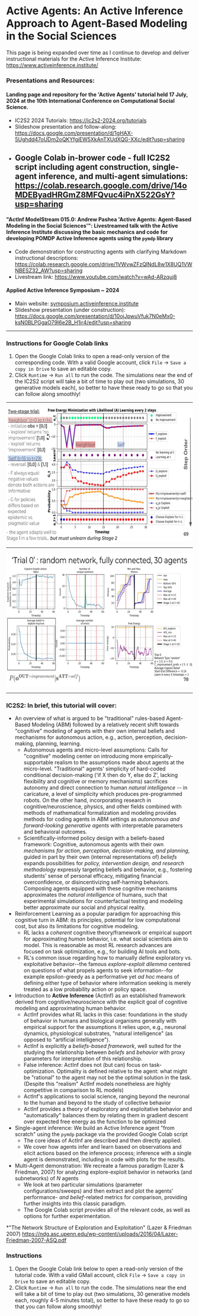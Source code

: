 # Active Agents: An Active Inference Approach to Agent-Based Modeling in the Social Sciences
This page is being expanded over time as I continue to develop and deliver instructional materials for the Active Inference Institute: https://www.activeinference.institute/

### Presentations and Resources:

#### Landing page and repository for the 'Active Agents' tutorial held 17 July, 2024 at the 10th International Conference on Computational Social Science.
- IC2S2 2024 Tutorials: https://ic2s2-2024.org/tutorials
- Slideshow presentation and follow-along: https://docs.google.com/presentation/d/1gHAX-5Ughdd47oUDm2oQKYfgjEW5XkAnTXUdXQG-XXc/edit?usp=sharing
- Google Colab in-brower code - full IC2S2 script including agent construction, single-agent inference, and multi-agent simulations: https://colab.research.google.com/drive/14oMDEByadHRGmZ8MFQvuc4iPnX522GsY?usp=sharing
  - 
#### "ActInf ModelStream 015.0: Andrew Pashea 'Active Agents: Agent-Based Modeling in the Social Sciences'": Livestreamed talk with the Active Inference Institute discussing the basic mechanics and code for developing POMDP Active Inference agents using the `pymdp` library
- Code demonstration for constructing agents with clarifying Markdown instructional descriptions: https://colab.research.google.com/drive/1VWvwZFzQlNdL8w1X8UQ1VWNBESZ32_AW?usp=sharing
- Livestream link: https://www.youtube.com/watch?v=wAd-ARzquj8

#### Applied Active Inference Symposium ~ 2024 
- Main website: [symposium.activeinference.institute](symposium.activeinference.institute)
- Slideshow presentation (under construction): https://docs.google.com/presentation/d/10ojJpwuVfuk7N0eMx0-ksN0BLPGgaO79I6e2B_H1ir4/edit?usp=sharing
  
__________________________
### Instructions for Google Colab links
1. Open the Google Colab links to open a read-only version of the corresponding code. With a valid Google account, click `File` $\rightarrow$ `Save a copy in Drive` to save an editable copy.
2. Click `Runtime` $\rightarrow$ `Run all` to run the code. The simulations near the end of the IC2S2 script will take a bit of time to play out (two simulations, 30 generative models each), so better to have these ready to go so that you can follow along smoothly!
__________________________
<img src="https://github.com/apashea/IC2S2-Active-Inference-Tutorial/blob/main/Single-Agent%20Inference%20-%20Simulation%201.jpg?raw=true" width="640" height="360">

__________________________

<img src="https://github.com/apashea/IC2S2-Active-Inference-Tutorial/blob/main/Multi-Agent%20Inference%20-%20Simulation%201.jpg?raw=true" width="640" height="360">

__________________________

### IC2S2: In brief, this tutorial will cover:
- An overview of what is argued to be "traditional" rules-based Agent-Based Modeling (ABM) followed by a relatively recent shift towards "cognitive" modeling of agents with their own internal beliefs and mechanisms for autonomous action, e.g., action, perception, decision-making, planning, learning.
  - Autonomous agents and micro-level assumptions: Calls for "cognitive" modeling center on introducing more empirically-supportable realism to the assumptions made about agents at the micro-level. "Traditional" agents' simplicity of hard-coded conditional decision-making ('if X then do Y, else do Z', lacking flexibility and cognitive or memory mechanisms) sacrifices autonomy and direct connection to human *natural intelligence* -- in caricature, a level of simplicity which produces pre-programmed robots. On the other hand, incorporating research in cognitive/neuroscience, physics, and other fields combined with methods of mathematical formalization and modeling provides methods for coding agents in ABM settings as *autonomous and forward-looking generative agents* with interpretable parameters and behavioral outcomes.
  - Scientifically-informed policy design with a beliefs-based framework: Cognitive, autonomous agents with their own *mechanisms for  action, perception, decision-making, and planning*, guided in part by their own (internal representations of) *beliefs* expands possibilities for *policy, intervention design, and research methodology* expressly targeting beliefs and behavior, e.g., fostering students' sense of personal efficacy, mitigating financial overconfidence, or disincentivizing self-harming behaviors. Composing agents equipped with these cognitive mechanisms approximates the *natural intelligence* of humans, such that experimental simulations for counterfactual testing and modeling better approximate our social and physical reality.
- Reinforcement Learning as a popular paradigm for approaching this cognitive turn in ABM: its principles, potential for low computational cost, but also its limitations for cognitive modeling.
  - RL lacks a *coherent* cognitive theory/framework or empirical support for approximating *human* behavior, i.e. what social scientists aim to model. This is reasonable as most RL research advances are focused on task optimization, e.g., for building AI tools and bots.
  - RL's common issue regarding how to manually define exploratory vs. exploitative behavior--the famous *explore-exploit dilemma* centered on questions of what propels agents to seek information--for example epsilon-greedy as a performative yet *ad hoc* means of defining either type of behavior where information seeking is merely treated as a low probability action or policy space.
- Introduction to **Active Inference** (ActInf) as an established framework derived from cognitive/neuroscience with the explicit goal of cognitive modeling and approximating human behavior.
  - ActInf provides what RL lacks in this case: foundations in the study of behavior in humans and biological organisms generally with empirical support for the assumptions it relies upon, e.g., neuronal dynamics, physiological substrates, "natural intelligence" (as opposed to "artificial intelligence").
  - ActInf is explicitly a *beliefs-based framework*, well suited for the studying the relationship between *beliefs* and *behavior* with proxy parameters for interpretation of this relationship.
  - False inference: ActInf does not (but can) focus on task-optimization. Optimality is defined relative to the agent: what might be "rational" to the agent may not be the optimal solution in the task. (Despite this "realism" ActInf models nonetheless are highly competitive in comparison to RL models)
  - ActInf's applications to social science, ranging beyond the neuronal to the human and beyond to the study of collective behavior
  - ActInf provides a theory of exploratory and exploitative behavior and "automatically" balances them by relating them in gradient descent over expected free energy as the function to be optimized
- Single-agent inference: We build an Active Inference agent "from scratch" using the `pymdp` package via the provided Google Colab script
  - The core ideas of ActInf are described and then directly applied.
  - We cover how agents infer and learn based on observations and elicit actions based on the inference process; inference with a single agent is demonstrated, including in code with plots for the results.
- Multi-Agent demonstration: We recreate a famous paradigm (Lazer & Friedman, 2007) for analyzing explore-exploit behavior in networks (and subnetworks) of $N$ agents
  - We look at two particular simulations (parameter configurations/sweeps) and then extract and plot the agents' performance- *and belief*-related metrics for comparison, providing further insights into this classic paradigm.
  - The Google Colab script provides all of the relevant code, as well as options for further experimentation.
 
*"The Network Structure of Exploration and Exploitation" (Lazer & Friedman 2007) https://ndg.asc.upenn.edu/wp-content/uploads/2016/04/Lazer-Friedman-2007-ASQ.pdf

### Instructions
1. Open the Google Colab link below to open a read-only version of the tutorial code. With a valid GMail account, click `File` $\rightarrow$ `Save a copy in Drive` to save an editable copy.
2. Click `Runtime` $\rightarrow$ `Run all` to run the code. The simulations near the end will take a bit of time to play out (two simulations, 30 generative models each, roughly 4-5 minutes total), so better to have these ready to go so that you can follow along smoothly!


